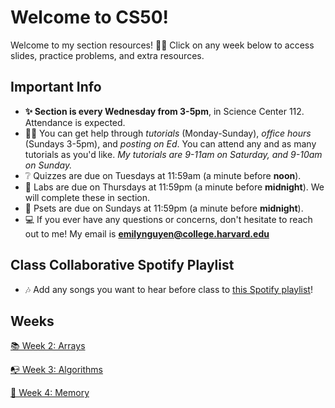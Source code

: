 # Welcome to CS50!
Welcome to my section resources! 👋🏻 Click on any week below to access slides, practice problems, and extra resources.
## Important Info
- **✨ Section is every Wednesday from 3-5pm**, in Science Center 112. Attendance is expected.
- 🙋‍♀️ You can get help through *tutorials* (Monday-Sunday), *office hours* (Sundays 3-5pm), and *posting on Ed*. You can attend any and as many tutorials as you'd like. *My tutorials are 9-11am on Saturday, and 9-10am on Sunday.*
- ❔ Quizzes are due on Tuesdays at 11:59am (a minute before **noon**).
- 🔬 Labs are due on Thursdays at 11:59pm (a minute before **midnight**). We will complete these in section.
- 📄 Psets are due on Sundays at 11:59pm (a minute before **midnight**).
- 💻 If you ever have any questions or concerns, don't hesitate to reach out to me! My email is **emilynguyen@college.harvard.edu**
## Class Collaborative Spotify Playlist
- 🎶 Add any songs you want to hear before class to [this Spotify playlist](https://open.spotify.com/playlist/2l6MarqdviEWs4U6jHJTQU?si=0e8d43670e574fc5)!
## Weeks
[📚 Week 2: Arrays](https://github.com/emnguyen/cs50/blob/main/weeks/week2.md)

[📭 Week 3: Algorithms](https://github.com/emnguyen/cs50/blob/main/weeks/week3.md)

[💭 Week 4: Memory](https://github.com/emnguyen/cs50/blob/main/weeks/week4.md)

